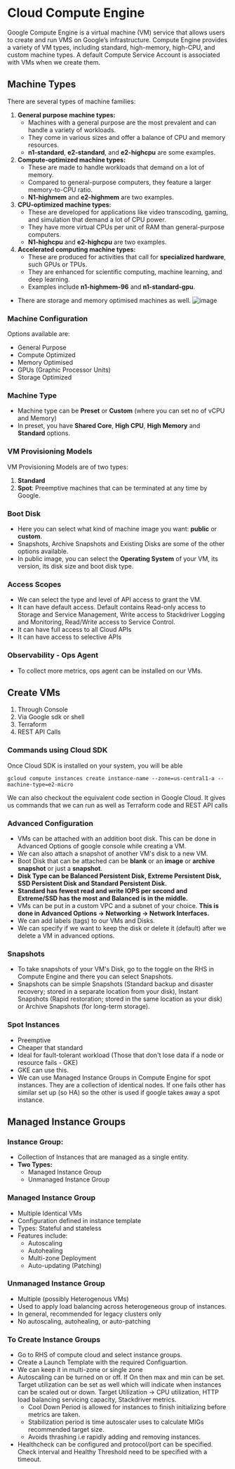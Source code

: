 # Cloud Compute Engine

Google Compute Engine is a virtual machine (VM) service that allows users to create and run VMS on Google’s infrastructure. Compute Engine provides a variety of VM types, including standard, high-memory, high-CPU, and custom machine types. A default Compute Service Account is associated with VMs when we create them.

## Machine Types
There are several types of machine families:
1. **General purpose machine types:**
   - Machines with a general purpose are the most prevalent and can handle a variety of workloads.
   - They come in various sizes and offer a balance of CPU and memory resources.
   - **n1-standard**, **e2-standard**, and **e2-highcpu** are some examples.
2. **Compute-optimized machine types:**
   - These are made to handle workloads that demand on a lot of memory.
   - Compared to general-purpose computers, they feature a larger memory-to-CPU ratio.
   - **N1-highmem** and **e2-highmem** are two examples.
3. **CPU-optimized machine types:**
   - These are developed for applications like video transcoding, gaming, and simulation that demand a lot of CPU power.
   - They have more virtual CPUs per unit of RAM than general-purpose computers.
   - **N1-highcpu** and **e2-highcpu** are two examples.
4. **Accelerated computing machine types:**
   - These are produced for activities that call for **specialized hardware**, such GPUs or TPUs.
   - They are enhanced for scientific computing, machine learning, and deep learning.
   - Examples include **n1-highmem-96** and **n1-standard-gpu**.
- There are storage and memory optimised machines as well.
![image](https://github.com/begh-azka/google-cloud-learning/assets/97597065/2699f457-026d-47ab-9abd-384876e55d4e)

### Machine Configuration
Options available are:
- General Purpose
- Compute Optimized
- Memory Optimised
- GPUs (Graphic Processor Units)
- Storage Optimized

### Machine Type
- Machine type can be **Preset** or **Custom** (where you can set no of vCPU and Memory)
- In preset, you have **Shared Core**, **High CPU**, **High Memory** and **Standard** options.
  
### VM Provisioning Models
VM Provisioning Models are of two types:
1. **Standard**
2. **Spot**: Preemptive machines that can be terminated at any time by Google.

### Boot Disk
- Here you can select what kind of machine image you want: **public** or **custom**.
- Snapshots, Archive Snapshots and Existing Disks are some of the other options available.
- In public image, you can select the **Operating System** of your VM, its version, its disk size and boot disk type.

### Access Scopes
- We can select the type and level of API access to grant the VM.
- It can have default access. Default contains Read-only access to Storage and Service Management, Write access to Stackdriver Logging and Monitoring, Read/Write access to Service Control.
- It can have full access to all Cloud APIs
- It can have access to selective APIs

### Observability - Ops Agent
- To collect more metrics, ops agent can be installed on our VMs.

## Create VMs
1. Through Console
2. Via Google sdk or shell
3. Terraform
4. REST API Calls

### Commands using Cloud SDK
Once Cloud SDK is installed on your system, you will be able
```
gcloud compute instances create instance-name --zone=us-central1-a --machine-type=e2-micro 
```
We can also checkout the equivalent code section in Google Cloud. It gives us commands that we can run as well as Terraform code and REST API calls

### Advanced Configuration
- VMs can be attached with an addition boot disk. This can be done in Advanced Options of google console while creating a VM.
- We can also attach a snapshot of another VM's disk to a new VM.
- Boot Disk that can be attached can be **blank** or an **image** or **archive snapshot** or just a **snapshot**.
- **Disk Type can be Balanced Persistent Disk, Extreme Persistent Disk, SSD Persistent Disk and Standard Persistent Disk.**
- **Standard has fewest read and write IOPS per second and Extreme/SSD has the most and Balanced is in the middle.**
- VMs can be put in a custom VPC and a subnet of your choice. **This is done in Advanced Options -> Networking -> Network Interfaces.**
- We can add labels (tags) to our VMs and Disks.
- We can specify if we want to keep the disk or delete it (default) after we delete a VM in advanced options.

### Snapshots
- To take snapshots of your VM's Disk, go to the toggle on the RHS in Compute Engine and there you can select Snapshots.
- Snapshots can be simple Snapshots (Standard backup and disaster recovery; stored in a separate location from your disk), Instant Snapshots (Rapid restoration; stored in the same location as your disk) or Archive Snapshots (for long-term storage).

### Spot Instances
- Preemptive
- Cheaper that standard
- Ideal for fault-tolerant workload (Those that don't lose data if a node or resource fails - GKE)
- GKE can use this.
- We can use Managed Instance Groups in Compute Engine for spot instances. They are a collection of identical nodes. If one fails other has similar set up (so HA) so the other is used if google takes away a spot instance.

## Managed Instance Groups

### Instance Group:
- Collection of Instances that are managed as a single entity.
- **Two Types:**
  - Managed Instance Group
  - Unmanaged Instance Group
    
### Managed Instance Group
- Multiple Identical VMs
- Configuration defined in instance template
- Types: Stateful and stateless
- Features include:
  - Autoscaling
  - Autohealing
  - Multi-zone Deployment
  - Auto-updating (Patching)

### Unmanaged Instance Group
- Multiple (possibly Heterogenous VMs)
- Used to apply load balancing across heterogeneous group of instances.
- In general, recommended for legacy clusters only
- No autoscaling, autohealing, or auto-patching

### To Create Instance Groups
- Go to RHS of compute cloud and select instance groups.
- Create a Launch Template with the required Configuartion.
- We can keep it in multi-zone or single zone
- Autoscaling can be turned on or off. If On then max and min can be set. Target utilization can be set as well which will indicate when instances can be scaled out or down. Target Utilization -> CPU utilization, HTTP load balancing servicing capacity, Stackdriver metrics.
  - Cool Down Period is allowed for instances to finish initializing before metrics are taken.
  - Stabilization period is time autoscaler uses to calculate MIGs recommended target size.
  - Avoids thrashing i.e rapidly adding and removing instances.
- Healthcheck can be configured and protocol/port can be specified. Check interval and Healthy Threshold need to be specified with a timeout.
